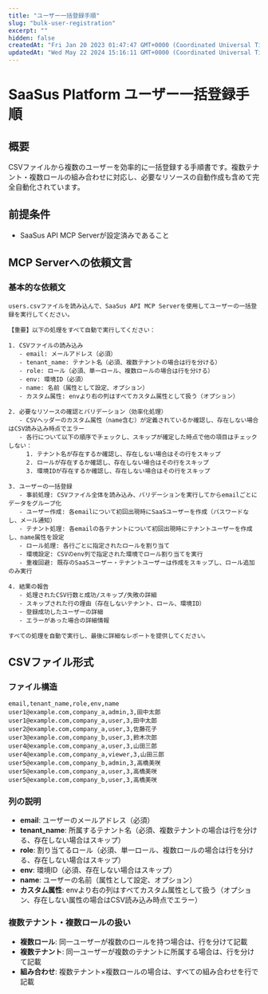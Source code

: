 ```yaml
---
title: "ユーザー一括登録手順"
slug: "bulk-user-registration"
excerpt: ""
hidden: false
createdAt: "Fri Jan 20 2023 01:47:47 GMT+0000 (Coordinated Universal Time)"
updatedAt: "Wed May 22 2024 15:16:11 GMT+0000 (Coordinated Universal Time)"
---
```


# SaaSus Platform ユーザー一括登録手順

## 概要
CSVファイルから複数のユーザーを効率的に一括登録する手順書です。複数テナント・複数ロールの組み合わせに対応し、必要なリソースの自動作成も含めて完全自動化されています。

## 前提条件
- SaaSus API MCP Serverが設定済みであること

## MCP Serverへの依頼文言

### 基本的な依頼文
```
users.csvファイルを読み込んで、SaaSus API MCP Serverを使用してユーザーの一括登録を実行してください。

【重要】以下の処理をすべて自動で実行してください：

1. CSVファイルの読み込み
   - email: メールアドレス（必須）
   - tenant_name: テナント名（必須、複数テナントの場合は行を分ける）
   - role: ロール（必須、単一ロール、複数ロールの場合は行を分ける）
   - env: 環境ID（必須）
   - name: 名前（属性として設定、オプション）
   - カスタム属性: envより右の列はすべてカスタム属性として扱う（オプション）

2. 必要なリソースの確認とバリデーション（効率化処理）
   - CSVヘッダーのカスタム属性（name含む）が定義されているか確認し、存在しない場合はCSV読み込み時点でエラー
   - 各行について以下の順序でチェックし、スキップが確定した時点で他の項目はチェックしない：
     1. テナント名が存在するか確認し、存在しない場合はその行をスキップ
     2. ロールが存在するか確認し、存在しない場合はその行をスキップ
     3. 環境IDが存在するか確認し、存在しない場合はその行をスキップ

3. ユーザーの一括登録
   - 事前処理: CSVファイル全体を読み込み、バリデーションを実行してからemailごとにデータをグループ化
   - ユーザー作成: 各emailについて初回出現時にSaaSユーザーを作成（パスワードなし、メール通知）
   - テナント処理: 各emailの各テナントについて初回出現時にテナントユーザーを作成し、name属性を設定
   - ロール処理: 各行ごとに指定されたロールを割り当て
   - 環境設定: CSVのenv列で指定された環境でロール割り当てを実行
   - 重複回避: 既存のSaaSユーザー・テナントユーザーは作成をスキップし、ロール追加のみ実行

4. 結果の報告
   - 処理されたCSV行数と成功/スキップ/失敗の詳細
   - スキップされた行の理由（存在しないテナント、ロール、環境ID）
   - 登録成功したユーザーの詳細
   - エラーがあった場合の詳細情報

すべての処理を自動で実行し、最後に詳細なレポートを提供してください。
```

## CSVファイル形式

### ファイル構造
```csv
email,tenant_name,role,env,name
user1@example.com,company_a,admin,3,田中太郎
user1@example.com,company_a,user,3,田中太郎
user2@example.com,company_a,user,3,佐藤花子
user3@example.com,company_b,user,3,鈴木次郎
user4@example.com,company_a,user,3,山田三郎
user4@example.com,company_a,viewer,3,山田三郎
user5@example.com,company_b,admin,3,高橋美咲
user5@example.com,company_a,user,3,高橋美咲
user5@example.com,company_b,user,3,高橋美咲
```

### 列の説明
- **email**: ユーザーのメールアドレス（必須）
- **tenant_name**: 所属するテナント名（必須、複数テナントの場合は行を分ける、存在しない場合はスキップ）
- **role**: 割り当てるロール（必須、単一ロール、複数ロールの場合は行を分ける、存在しない場合はスキップ）
- **env**: 環境ID（必須、存在しない場合はスキップ）
- **name**: ユーザーの名前（属性として設定、オプション）
- **カスタム属性**: envより右の列はすべてカスタム属性として扱う（オプション、存在しない属性の場合はCSV読み込み時点でエラー）

### 複数テナント・複数ロールの扱い
- **複数ロール**: 同一ユーザーが複数のロールを持つ場合は、行を分けて記載
- **複数テナント**: 同一ユーザーが複数のテナントに所属する場合は、行を分けて記載
- **組み合わせ**: 複数テナント×複数ロールの場合は、すべての組み合わせを行で記載
